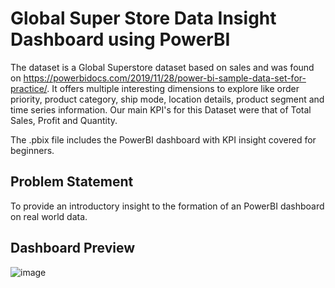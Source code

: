 # Global Super Store Data Insight Dashboard using PowerBI
The dataset is a Global Superstore dataset based on sales and was found on https://powerbidocs.com/2019/11/28/power-bi-sample-data-set-for-practice/. It offers multiple interesting dimensions to explore like order priority, product category, ship mode, location details, product segment and time series information. Our main KPI's for this Dataset were that of Total Sales, Profit and Quantity.

The .pbix file includes the PowerBI dashboard with KPI insight covered for beginners.

## Problem Statement

To provide an introductory insight to the formation of an PowerBI dashboard on real world data.

## Dashboard Preview

![image](https://github.com/Vanshika4111/Global-Super-Store/assets/107075729/39f01060-211a-45f0-9e31-c50046016434)
